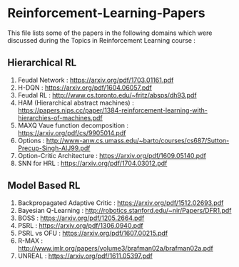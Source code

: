 # Reinforcement-Learning-Papers
This file lists some of the papers in the following domains which were discussed during the Topics in Reinforcement Learning course :

## Hierarchical RL
1. Feudal Network : https://arxiv.org/pdf/1703.01161.pdf
2. H-DQN : https://arxiv.org/pdf/1604.06057.pdf
3. Feudal RL : http://www.cs.toronto.edu/~fritz/absps/dh93.pdf
4. HAM (Hierarchical abstract machines) : https://papers.nips.cc/paper/1384-reinforcement-learning-with-hierarchies-of-machines.pdf
5. MAXQ Vaue function decomposition : https://arxiv.org/pdf/cs/9905014.pdf
6. Options : http://www-anw.cs.umass.edu/~barto/courses/cs687/Sutton-Precup-Singh-AIJ99.pdf
7. Option-Critic Architecture : https://arxiv.org/pdf/1609.05140.pdf
8. SNN for HRL : https://arxiv.org/pdf/1704.03012.pdf

## Model Based RL
1. Backpropagated Adaptive Critic : https://arxiv.org/pdf/1512.02693.pdf
2. Bayesian Q-Learning : http://robotics.stanford.edu/~nir/Papers/DFR1.pdf
3. BOSS : https://arxiv.org/pdf/1205.2664.pdf
4. PSRL : https://arxiv.org/pdf/1306.0940.pdf
5. PSRL vs OFU : https://arxiv.org/pdf/1607.00215.pdf
6. R-MAX : http://www.jmlr.org/papers/volume3/brafman02a/brafman02a.pdf
7. UNREAL : https://arxiv.org/pdf/1611.05397.pdf
